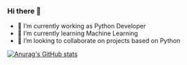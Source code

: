 ### Hi there 👋

- 🔭 I’m currently working as Python Developer
- 🌱 I’m currently learning Machine Learning
- 👯 I’m looking to collaborate on projects based on Python

[![Anurag's GitHub stats](https://github-readme-stats.vercel.app/api?username=helloitsdaksh)](https://github.com/anuraghazra/github-readme-stats)

